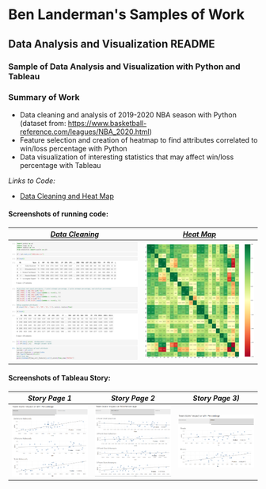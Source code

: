 # Ben Landerman's Samples of Work

## Data Analysis and Visualization README

### Sample of Data Analysis and Visualization with Python and Tableau

### Summary of Work
- Data cleaning and analysis of 2019-2020 NBA season with Python (dataset from: https://www.basketball-reference.com/leagues/NBA_2020.html)
- Feature selection and creation of heatmap to find attributes correlated to win/loss percentage with Python
- Data visualization of interesting statistics that may affect win/loss percentage with Tableau

*Links to Code:*
- [Data Cleaning and Heat Map](nba_code.py "Data Cleaning and Heat Map")

#### Screenshots of running code:
| *[Data Cleaning](nba_code.py "Data Cleaning")* | *[Heat Map](nba_code.py "Heat Map")*          |
|:---------------------------------------------: |:---------------------------------------------:|
|![Data Cleaning](img/data_cleaning.png)         | ![Heat Map](img/heatmap.png)                  |

#### Screenshots of Tableau Story:
| *Story Page 1* | *Story Page 2*          | *Story Page 3)*          |
|:---------------------------------------------: |:---------------------------------------------:|:---------------------------------------------:|
|![Story Page 1](img/Story1.png)         | ![Story Page 2](img/Story2.png)                  | ![Story Page 3](img/Story3.png)                  |